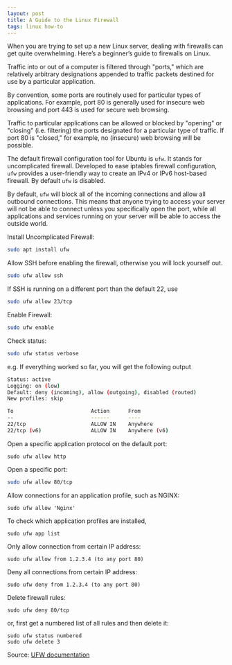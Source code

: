 ```yaml
---
layout: post
title: A Guide to the Linux Firewall
tags: linux how-to
---
```


When you are trying to set up a new Linux server, dealing with firewalls can get quite overwhelming. Here’s a beginner’s guide to firewalls on Linux.

Traffic into or out of a computer is filtered through "ports," which are relatively arbitrary designations appended to traffic packets destined for use by a particular application.

By convention, some ports are routinely used for particular types of applications. For example, port 80 is generally used for insecure web browsing and port 443 is used for secure web browsing.

Traffic to particular applications can be allowed or blocked by "opening" or "closing" (i.e. filtering) the ports designated for a particular type of traffic. If port 80 is "closed," for example, no (insecure) web browsing will be possible. 

The default firewall configuration tool for Ubuntu is `ufw`. It stands for uncomplicated firewall. Developed to ease iptables firewall configuration, `ufw` provides a user-friendly way to create an IPv4 or IPv6 host-based firewall. By default `ufw` is disabled.

By default, `ufw` will block all of the incoming connections and allow all outbound connections. This means that anyone trying to access your server will not be able to connect unless you specifically open the port, while all applications and services running on your server will be able to access the outside world.

Install Uncomplicated Firewall:

```bash
sudo apt install ufw
```

Allow SSH before enabling the firewall, otherwise you will lock yourself out. 

```bash
sudo ufw allow ssh
```

If SSH is running on a different port than the default 22, use 

```bash
sudo ufw allow 23/tcp
```

Enable Firewall: 

```bash
sudo ufw enable
```

Check status:

```bash
sudo ufw status verbose
```

e.g. If everything worked so far, you will get the following output

```bash
Status: active
Logging: on (low)
Default: deny (incoming), allow (outgoing), disabled (routed)
New profiles: skip

To                         Action      From
--                         ------      ----
22/tcp                     ALLOW IN    Anywhere
22/tcp (v6)                ALLOW IN    Anywhere (v6)
```

Open a specific application protocol on the default port:

```shell
sudo ufw allow http
```

Open a specific port:

```bash
sudo ufw allow 80/tcp
```

Allow connections for an application profile, such as NGINX:

```shell
sudo ufw allow 'Nginx'
```

To check which application profiles are installed, 

```shell
sudo ufw app list
```

Only allow connection from certain IP address:

```shell
sudo ufw allow from 1.2.3.4 (to any port 80)
```

Deny all connections from certain IP address:

```shell
sudo ufw deny from 1.2.3.4 (to any port 80)
```

Delete firewall rules:

```shell
sudo ufw deny 80/tcp
```

or, first get a numbered list of all rules and then delete it:

```shell
sudo ufw status numbered 
sudo ufw delete 3
```

Source: [UFW documentation](https://help.ubuntu.com/community/UFW) 